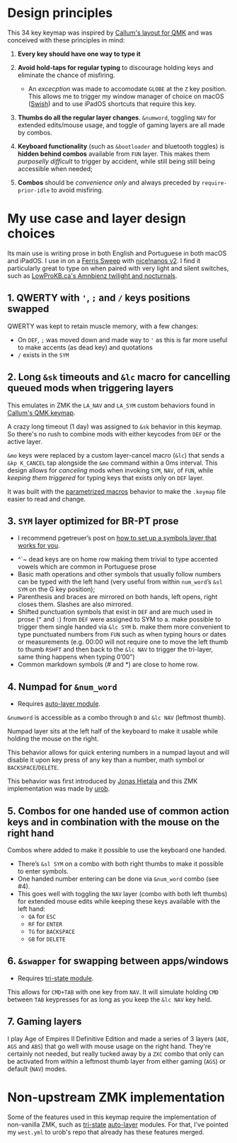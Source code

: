 # Design principles

This 34 key keymap was inspired by [Callum's layout for QMK](https://github.com/qmk/qmk_firmware/blob/master/users/callum/readme.md) and was conceived with these principles in mind:

01. **Every key should have one way to type it**
02. **Avoid hold-taps for regular typing** to discourage holding keys and eliminate the chance of misfiring. 
	- An *excecption* was made to accomodate `GLOBE` at the `Z` key position. This allows me to trigger my window manager of choice on macOS ([Swish](https://highlyopinionated.co/swish/)) and to use iPadOS shortcuts that require this key.
    
03. **Thumbs do all the regular layer changes**. `&numword`, toggling `NAV` for extended edits/mouse usage, and toggle of gaming layers are all made by combos.

04. **Keyboard functionality** (such as `&bootloader` and bluetooth toggles) is **hidden behind combos** available from `FUN` layer. This makes them *purposelly difficult* to trigger by accident, while still being still being accessible when needed;

05. **Combos** should be *convenience only* and always preceded by `require-prior-idle` to avoid misfiring.

# My use case and layer design choices
 
Its main use is writing prose in both English and Portuguese in both macOS and iPadOS. I use in on a [Ferris Sweep](https://github.com/davidphilipbarr/Sweep) with [nice!nanos v2](https://nicekeyboards.com/nice-nano/). I find it particularly great to type on when paired with very light and silent switches, such as [LowProKB.ca's Amnbienz twilight and nocturnals](https://lowprokb.ca/products/ambients-silent-choc-switches).

## 1. QWERTY with `'`, `;` and `/` keys positions swapped

QWERTY was kept to retain muscle memory, with a few changes:

- On `DEF`, `;` was moved down and made way to `'` as this is far more useful to make accents (as dead key) and quotations
- `/` exists in the `SYM`

## 2. Long `&sk` timeouts and `&lc` macro for cancelling queued mods when triggering layers

This emulates in ZMK the `LA_NAV` and `LA_SYM` custom behaviors found in [Callum's QMK keymap](https://github.com/qmk/qmk_firmware/blob/master/users/callum/readme.md).

A crazy long timeout (1 day) was assigned to `&sk` behavior in this keymap. So there's no rush to combine mods with either keycodes from `DEF` or the active layer.

`&mo` keys were replaced by a custom layer-cancel macro (`&lc`) that sends a `&kp K_CANCEL` tap alongside the `&mo` command within a 0ms interval. This design allows for _canceling_ mods when invoking `SYM`, `NAV`, of `FUN`, while _keeping them triggered_ for typing keys that exists only on `DEF` layer.

It was built with the [parametrized macros](https://zmk.dev/docs/behaviors/macros#parameterized-macros) behavior to make the `.keymap` file easier to read and change.

## 3. `SYM` layer optimized for BR-PT prose

* I recommend pgetreuer’s post on [how to set up a symbols layer that works for you](https://getreuer.info/posts/keyboards/symbol-layer/index.html).

- ^`~ dead keys are on home row making them trivial to type accented vowels which are common in Portuguese prose
- Basic math operations and other symbols that usually follow numbers can be typed with the left hand (very useful from within `num_word`’s `&sl SYM` on the G key position);
- Parenthesis and braces are mirrored on both hands, left opens, right closes them. Slashes are also mirrored.
- Shifted punctuation symbols that exist in `DEF` and are much used in prose (`”` and `:`) from `DEF` were assigned to SYM to 
	a. make possible to trigger them single handed via `&lc SYM` 
	b. make them more convenient to type punctuated numbers from `FUN` such as when typing hours or dates or measurements (e.g. 00:00 will not require one to move the left thumb to thumb `RSHFT` and then back to the `&lc NAV` to trigger the tri-layer, same thing happens when typing 0’00”)
- Common markdown symbols (# and *) are close to home row.

## 4. Numpad for `&num_word`

* Requires [auto-layer module](https://github.com/urob/zmk-auto-layer).

`&numword` is accessible as a combo through `D` and `&lc NAV` (leftmost thumb).

Numpad layer sits at the left half of the keyboard to make it usable while holding the mouse on the right.

This behavior allows for quick entering numbers in a numpad layout and will disable it upon key press of any key than a number, math symbol or `BACKSPACE`/`DELETE`. 

This behavior was first introduced by [Jonas Hietala](https://www.jonashietala.se/blog/2022/09/06/the_current_t-34_keyboard_layout/#numword) and this ZMK implementation was made by [urob](https://github.com/urob/zmk-config#numword).

## 5. Combos for one handed use of common action keys and in combination with the mouse on the right hand

Combos where added to make it possible to use the keyboard one handed.

- There’s `&sl SYM` on a combo with both right thumbs to make it possible to enter symbols.
- One handed number entering can be done via `&num_word` combo (see #4).
- This goes well with toggling the `NAV` layer (combo with both left thumbs) for extended mouse edits while keeping these keys available with the left hand:
	- `QA` for `ESC`
	- `RF` for `ENTER`
	- `TG` for `BACKSPACE`
	- `GB` for `DELETE`

## 6. `&swapper` for swapping between apps/windows

* Requires [tri-state module](https://github.com/urob/zmk-tri-state).

This allows for `CMD+TAB` with one key from `NAV`. It will simulate holding `CMD` between `TAB` keypresses for as long as you keep the `&lc NAV` key held.

## 7. Gaming layers

I play Age of Empires II Definitive Edition and made a series of 3 layers (`AOE`, `AGS` and `ABS`) that go well with mouse usage on the right hand. They're certainly not needed, but really tucked away by a `ZXC` combo that only can be activated from within a leftmost thumb layer from either gaming (`AGS`) or default (`NAV`) modes.

# Non-upstream ZMK implementation

Some of the features used in this keymap require the implementation of non-vanilla ZMK, such as [tri-state](https://github.com/urob/zmk-tri-state) [auto-layer](https://github.com/urob/zmk-auto-layer) modules. For that, I've pointed my `west.yml` to urob's repo that already has these features merged.